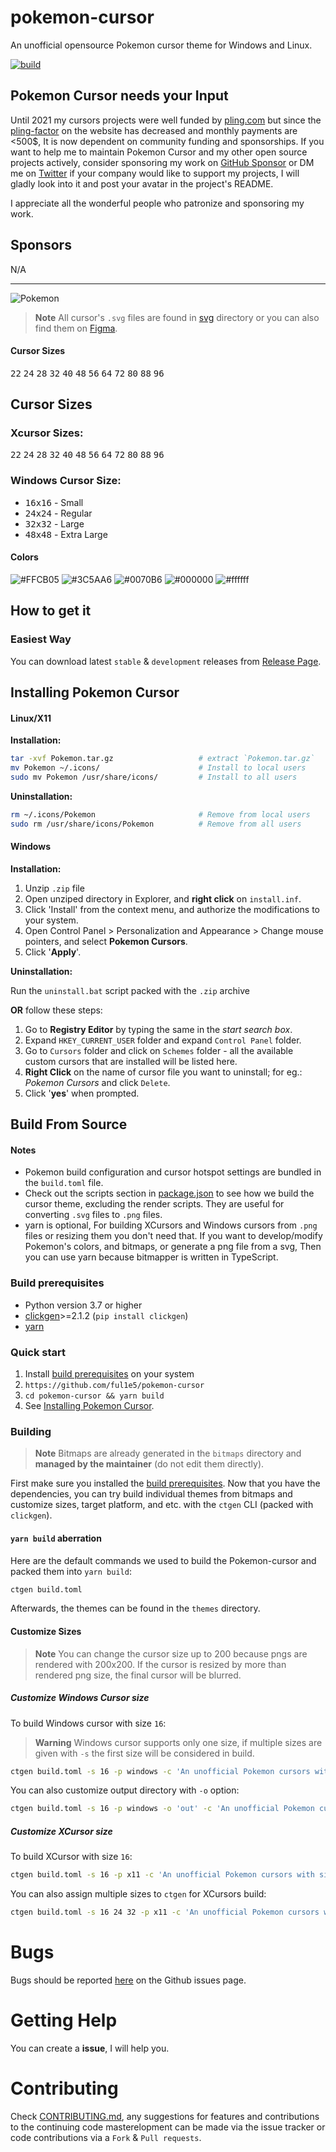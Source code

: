 # pokemon-cursor

An unofficial opensource Pokemon cursor theme for Windows and Linux.

[![build](https://github.com/ful1e5/pokemon-cursor/actions/workflows/build.yml/badge.svg)](https://github.com/ful1e5/pokemon-cursor/actions/workflows/build.yml)

## Pokemon Cursor needs your Input

Until 2021 my cursors projects were well funded by [pling.com](https://www.pling.com) but since the
[pling-factor](https://www.pling.com/terms/payout) on the website has decreased and monthly payments
are <500$, It is now dependent on community funding and sponsorships. If you want to help me to maintain
Pokemon Cursor and my other open source projects actively, consider sponsoring my work on [GitHub Sponsor](https://github.com/sponsors/ful1e5)
or DM me on [Twitter](https://twitter.com/ful1e5) if your company would like to support my projects,
I will gladly look into it and post your avatar in the project's README.

I appreciate all the wonderful people who patronize and sponsoring my work.

## Sponsors

<!-- Add your name or avatar here with the Pull Request in case I missed it. -->

N/A

---

![Pokemon](https://imgur.com/Xhm2xgS.png)

> **Note**
> All cursor's `.svg` files are found in [svg](./svg) directory or you can also find them on
> [Figma](https://www.figma.com/file/OoAFKT3u1HkzSe74QrLarQ/pokemon-cursor?node-id=0%3A1).

#### Cursor Sizes

<kbd>22</kbd>
<kbd>24</kbd>
<kbd>28</kbd>
<kbd>32</kbd>
<kbd>40</kbd>
<kbd>48</kbd>
<kbd>56</kbd>
<kbd>64</kbd>
<kbd>72</kbd>
<kbd>80</kbd>
<kbd>88</kbd>
<kbd>96</kbd>

## Cursor Sizes

### Xcursor Sizes:

<kbd>22</kbd>
<kbd>24</kbd>
<kbd>28</kbd>
<kbd>32</kbd>
<kbd>40</kbd>
<kbd>48</kbd>
<kbd>56</kbd>
<kbd>64</kbd>
<kbd>72</kbd>
<kbd>80</kbd>
<kbd>88</kbd>
<kbd>96</kbd>

### Windows Cursor Size:

- <kbd>16x16</kbd> - Small
- <kbd>24x24</kbd> - Regular
- <kbd>32x32</kbd> - Large
- <kbd>48x48</kbd> - Extra Large

#### Colors

![#FFCB05](https://imgur.com/Q3Y7xFo.png)
![#3C5AA6](https://imgur.com/rlKmamu.png)
![#0070B6](https://imgur.com/epcnFzB.png)
![#000000](https://imgur.com/ScBWhdE.png)
![#ffffff](https://imgur.com/AiR8P8t.png)

## How to get it

### Easiest Way

You can download latest `stable` & `development` releases from
[Release Page](https://github.com/ful1e5/pokemon-cursor/releases).

## Installing Pokemon Cursor

#### Linux/X11

**Installation:**

```bash
tar -xvf Pokemon.tar.gz                   # extract `Pokemon.tar.gz`
mv Pokemon ~/.icons/                      # Install to local users
sudo mv Pokemon /usr/share/icons/         # Install to all users
```

**Uninstallation:**

```bash
rm ~/.icons/Pokemon                       # Remove from local users
sudo rm /usr/share/icons/Pokemon          # Remove from all users
```

#### Windows

**Installation:**

1. Unzip `.zip` file
2. Open unziped directory in Explorer, and **right click** on `install.inf`.
3. Click 'Install' from the context menu, and authorize the modifications to your system.
4. Open Control Panel > Personalization and Appearance > Change mouse pointers,
   and select **Pokemon Cursors**.
5. Click '**Apply**'.

**Uninstallation:**

Run the `uninstall.bat` script packed with the `.zip` archive

**OR** follow these steps:

1. Go to **Registry Editor** by typing the same in the _start search box_.
2. Expand `HKEY_CURRENT_USER` folder and expand `Control Panel` folder.
3. Go to `Cursors` folder and click on `Schemes` folder - all the available custom cursors that are
   installed will be listed here.
4. **Right Click** on the name of cursor file you want to uninstall; for eg.: _Pokemon Cursors_ and
   click `Delete`.
5. Click '**yes**' when prompted.

## Build From Source

#### Notes

- Pokemon build configuration and cursor hotspot settings are bundled in the `build.toml` file.
- Check out the scripts section in [package.json](./package.json) to see how we build the cursor theme,
  excluding the render scripts. They are useful for converting `.svg` files to `.png` files.
- yarn is optional, For building XCursors and Windows cursors from `.png` files or resizing them
  you don't need that. If you want to develop/modify Pokemon's colors, and bitmaps, or generate a png
  file from a svg, Then you can use yarn because bitmapper is written in TypeScript.

### Build prerequisites

- Python version 3.7 or higher
- [clickgen](https://github.com/ful1e5/clickgen)>=2.1.2 (`pip install clickgen`)
- [yarn](https://github.com/yarnpkg/yarn)

### Quick start

1. Install [build prerequisites](#build-prerequisites) on your system
2. `https://github.com/ful1e5/pokemon-cursor`
3. `cd pokemon-cursor && yarn build`
4. See [Installing Pokemon Cursor](#installing-pokemon-cursor).

### Building

> **Note**
> Bitmaps are already generated in the `bitmaps` directory and **managed by the maintainer**
> (do not edit them directly).

First make sure you installed the [build prerequisites](#build-prerequisites).
Now that you have the dependencies, you can try build individual themes from bitmaps and
customize sizes, target platform, and etc. with the `ctgen` CLI (packed with `clickgen`).

#### `yarn build` aberration

Here are the default commands we used to build the Pokemon-cursor and packed them into `yarn build`:

```bash
ctgen build.toml
```

Afterwards, the themes can be found in the `themes` directory.

#### Customize Sizes

> **Note**
> You can change the cursor size up to 200 because pngs are rendered with 200x200.
> If the cursor is resized by more than rendered png size, the final cursor will be blurred.

##### Customize Windows Cursor size

To build Windows cursor with size `16`:

> **Warning**
> Windows cursor supports only one size, if multiple sizes are given with `-s` the first size will
> be considered in build.

```bash
ctgen build.toml -s 16 -p windows -c 'An unofficial Pokemon cursors with size 16'
```

You can also customize output directory with `-o` option:

```bash
ctgen build.toml -s 16 -p windows -o 'out' -c 'An unofficial Pokemon cursors with size 16'
```

##### Customize XCursor size

To build XCursor with size `16`:

```bash
ctgen build.toml -s 16 -p x11 -c 'An unofficial Pokemon cursors with size 16'
```

You can also assign multiple sizes to `ctgen` for XCursors build:

```bash
ctgen build.toml -s 16 24 32 -p x11 -c 'An unofficial Pokemon cursors with size 16'
```

# Bugs

Bugs should be reported [here](https://github.com/ful1e5/pokemon-cursor/issues) on the Github issues page.

# Getting Help

You can create a **issue**, I will help you.

# Contributing

Check [CONTRIBUTING.md](CONTRIBUTING.md), any suggestions for features and contributions to the continuing code masterelopment can be made via the issue tracker or code contributions via a `Fork` & `Pull requests`.
